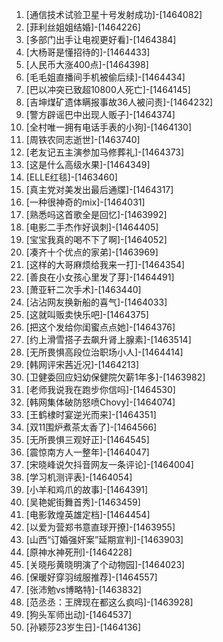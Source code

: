 
1. [通信技术试验卫星十号发射成功]-[1464082]
1. [菲利丝姐姐结婚]-[1464226]
1. [多部门出手让电视更好看]-[1464384]
1. [大杨哥是懂招待的]-[1464433]
1. [人民币大涨400点]-[1464398]
1. [毛毛姐直播间手机被偷后续]-[1464434]
1. [巴以冲突已致超10800人死亡]-[1464145]
1. [吉坤煤矿遗体瞒报事故36人被问责]-[1464232]
1. [警方辟谣巴中出现人贩子]-[1464374]
1. [全村唯一拥有电话手表的小狗]-[1464130]
1. [周铁农同志逝世]-[1463740]
1. [老友记五主演参加马修葬礼]-[1464373]
1. [这是什么高级水果]-[1464349]
1. [ELLE红毯]-[1463460]
1. [真主党对美发出最后通牒]-[1464317]
1. [一种很神奇的mix]-[1464031]
1. [熟悉吗这首歌全是回忆]-[1463992]
1. [电影二手杰作好讽刺]-[1464405]
1. [宝宝我真的喝不下了啊]-[1464052]
1. [凑齐十个优点的家弟]-[1463969]
1. [这样的大哥麻烦给我来一打]-[1464354]
1. [善良在小女孩心里发了芽]-[1464491]
1. [萧亚轩二次手术]-[1463440]
1. [沾沾网友换新船的喜气]-[1464033]
1. [这就叫贩卖快乐吧]-[1464375]
1. [把这个发给你闺蜜点点她]-[1464376]
1. [约上滑雪搭子去飙升肾上腺素]-[1463514]
1. [无所畏惧高段位治职场小人]-[1464414]
1. [韩网评宋茜近况]-[1464213]
1. [卫健委回应妇幼保健院欠薪1年多]-[1463982]
1. [老师我说我在跑步你信吗]-[1464530]
1. [韩网集体破防怒喷Chovy]-[1464074]
1. [王鹤棣时宴逆光而来]-[1464351]
1. [双11围炉煮茶太香了]-[1464566]
1. [无所畏惧三观好正]-[1464545]
1. [震惊南方人一整年]-[1464047]
1. [宋晓峰说欠抖音网友一条评论]-[1464004]
1. [学习机测评表]-[1464054]
1. [小羊和鸡爪的故事]-[1464391]
1. [吴艳妮街舞首秀]-[1463459]
1. [电影敦煌英雄定档]-[1464454]
1. [以爱为营郑书意直球开撩]-[1463955]
1. [山西“订婚强奸案”延期宣判]-[1463903]
1. [原神水神死刑]-[1464228]
1. [关晓彤黄晓明演了个动物园]-[1464023]
1. [保暖好穿羽绒服推荐]-[1464557]
1. [张沛勉vs博略特]-[1463832]
1. [范丞丞：王牌现在都这么疯吗]-[1463928]
1. [狗头军师出动]-[1464537]
1. [孙颖莎23岁生日]-[1464136]